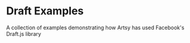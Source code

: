 # Draft Examples

A collection of examples demonstrating how Artsy has used Facebook's Draft.js library
